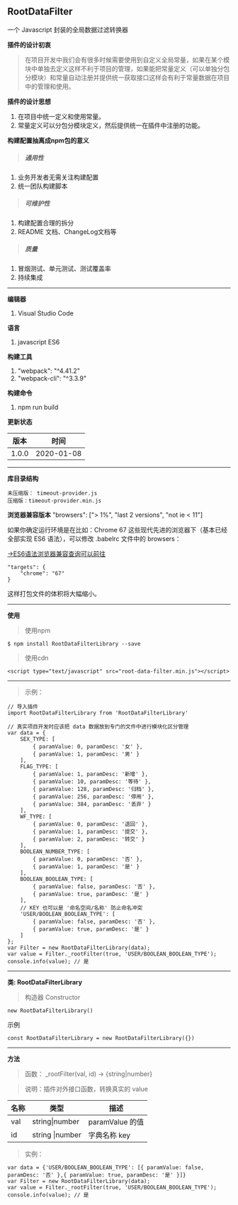 ## RootDataFilter
一个 Javascript 封装的全局数据过滤转换器

**插件的设计初衷**
> 在项目开发中我们会有很多时候需要使用到自定义全局常量，如果在某个模块中单独去定义这样不利于项目的管理，如果能把常量定义（可以单独分包分模块）和常量自动注册并提供统一获取接口这样会有利于常量数据在项目中的管理和使用。


**插件的设计思想**
1. 在项目中统一定义和使用常量。
2. 常量定义可以分包分模块定义，然后提供统一在插件中注册的功能。

**构建配置抽离成npm包的意义**
> ##### 通用性
1. 业务开发者无需关注构建配置
2. 统一团队构建脚本

> ##### 可维护性
1. 构建配置合理的拆分
2. README 文档、ChangeLog文档等

> ##### 质量
1. 冒烟测试、单元测试、测试覆盖率
2. 持续集成

---

**编辑器**
1. Visual Studio Code

**语言**
1. javascript ES6

**构建工具**
1. "webpack": "^4.41.2"
2. "webpack-cli": "^3.3.9"

**构建命令**
1. npm run build

**更新状态**

版本 | 时间
---|---
1.0.0 | 2020-01-08

---
**库目录结构**

```
未压缩版： timeout-provider.js
压缩版：timeout-provider.min.js
```

**浏览器兼容版本**
"browsers": ["> 1%", "last 2 versions", "not ie < 11"]

如果你确定运行环境是在比如：Chrome 67 这些现代先进的浏览器下（基本已经全部实现 ES6 语法），可以修改 .babelrc 文件中的 browsers：

[->ES6语法浏览器兼容查询可以前往](https://www.caniuse.com/)

```
"targets": {
	"chrome": "67"
}
```

这样打包文件的体积将大幅缩小。

---


**使用**
> 使用npm

```
$ npm install RootDataFilterLibrary --save
```

> 使用cdn

```
<script type="text/javascript" src="root-data-filter.min.js"></script>
```

---

> 示例：

```
// 导入插件
import RootDataFilterLibrary from 'RootDataFilterLibrary'

// 真实项目开发时应该把 data 数据放到专门的文件中进行模块化区分管理
var data = {
	SEX_TYPE: [
		{ paramValue: 0, paramDesc: '女' },
		{ paramValue: 1, paramDesc: '男' }
	],
	FLAG_TYPE: [
		{ paramValue: 1, paramDesc: '新增' },
		{ paramValue: 10, paramDesc: '等待' },
		{ paramValue: 128, paramDesc: '归档' },
		{ paramValue: 256, paramDesc: '停用' },
		{ paramValue: 384, paramDesc: '丢弃' }
	],
	WF_TYPE: [
		{ paramValue: 0, paramDesc: '退回' },
		{ paramValue: 1, paramDesc: '提交' },
		{ paramValue: 2, paramDesc: '转交' }
	],
	BOOLEAN_NUMBER_TYPE: [
		{ paramValue: 0, paramDesc: '否' },
		{ paramValue: 1, paramDesc: '是' }
	],
	BOOLEAN_BOOLEAN_TYPE: [
		{ paramValue: false, paramDesc: '否' },
		{ paramValue: true, paramDesc: '是' }
	],
	// KEY 也可以是 '命名空间/名称' 防止命名冲突
	'USER/BOOLEAN_BOOLEAN_TYPE': [
		{ paramValue: false, paramDesc: '否' },
		{ paramValue: true, paramDesc: '是' }
	]
};
var Filter = new RootDataFilterLibrary(data);
var value = Filter._rootFilter(true, 'USER/BOOLEAN_BOOLEAN_TYPE');
console.info(value); // 是

```

---

**类: RootDataFilterLibrary**
> 构造器 Constructor

```
new RootDataFilterLibrary()
```

示例

```
const RootDataFilterLibrary = new RootDataFilterLibrary({})
```

---

**方法**

> 函数： _rootFilter(val, id) → {string|number}

> 说明：插件对外接口函数，转换真实的 value

名称 | 类型 | 描述
---|---|---
val | string\|number | paramValue 的值
id | string \|number | 字典名称 key

> 实例：

```
var data = {'USER/BOOLEAN_BOOLEAN_TYPE': [{ paramValue: false, paramDesc: '否' },{ paramValue: true, paramDesc: '是' }]}
var Filter = new RootDataFilterLibrary(data);
var value = Filter._rootFilter(true, 'USER/BOOLEAN_BOOLEAN_TYPE');
console.info(value); // 是
```
